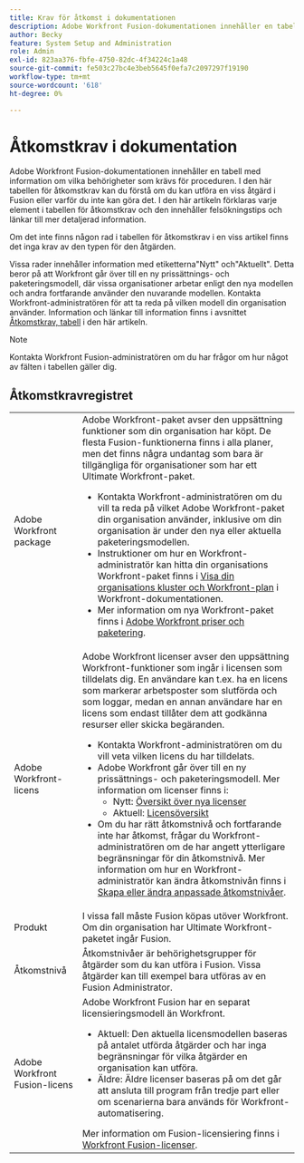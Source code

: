 ```yaml
---
title: Krav för åtkomst i dokumentationen
description: Adobe Workfront Fusion-dokumentationen innehåller en tabell med information om vilka behörigheter som krävs för proceduren. I den här tabellen för åtkomstkrav kan du förstå om du kan utföra en viss åtgärd i Fusion eller varför du inte kan göra det. I den här artikeln förklaras varje element i tabellen för åtkomstkrav och den innehåller felsökningstips och länkar till mer detaljerad information.
author: Becky
feature: System Setup and Administration
role: Admin
exl-id: 823aa376-fbfe-4750-82dc-4f34224c1a48
source-git-commit: fe503c27bc4e3beb5645f0efa7c2097297f19190
workflow-type: tm+mt
source-wordcount: '618'
ht-degree: 0%

---
```


# Åtkomstkrav i dokumentation

Adobe Workfront Fusion-dokumentationen innehåller en tabell med information om vilka behörigheter som krävs för proceduren. I den här tabellen för åtkomstkrav kan du förstå om du kan utföra en viss åtgärd i Fusion eller varför du inte kan göra det. I den här artikeln förklaras varje element i tabellen för åtkomstkrav och den innehåller felsökningstips och länkar till mer detaljerad information.

Om det inte finns någon rad i tabellen för åtkomstkrav i en viss artikel finns det inga krav av den typen för den åtgärden.

Vissa rader innehåller information med etiketterna&quot;Nytt&quot; och&quot;Aktuellt&quot;. Detta beror på att Workfront går över till en ny prissättnings- och paketeringsmodell, där vissa organisationer arbetar enligt den nya modellen och andra fortfarande använder den nuvarande modellen. Kontakta Workfront-administratören för att ta reda på vilken modell din organisation använder. Information och länkar till information finns i avsnittet [Åtkomstkrav, tabell](#the-access-requirements-table) i den här artikeln.

>[!NOTE]
>
>Kontakta Workfront Fusion-administratören om du har frågor om hur något av fälten i tabellen gäller dig.

## Åtkomstkravregistret

<table style="table-layout:auto"> 
 <col> 
 <col> 
 <tbody> 
  <tr> 
   <td role="rowheader">Adobe Workfront package 
   <td> Adobe Workfront-paket avser den uppsättning funktioner som din organisation har köpt. De flesta Fusion-funktionerna finns i alla planer, men det finns några undantag som bara är tillgängliga för organisationer som har ett Ultimate Workfront-paket. 
   <ul><li>Kontakta Workfront-administratören om du vill ta reda på vilket Adobe Workfront-paket din organisation använder, inklusive om din organisation är under den nya eller aktuella paketeringsmodellen.</li>
   <li>Instruktioner om hur en Workfront-administratör kan hitta din organisations Workfront-paket finns i <a href="https://experienceleague.adobe.com/sv/docs/workfront/using/administration-and-setup/get-started-administration/firewall-overview#view-your-organization-s-cluster-and-workfront-plan">Visa din organisations kluster och Workfront-plan</a> i Workfront-dokumentationen.</li><li>Mer information om nya Workfront-paket finns i <a href="https://business.adobe.com/products/workfront/pricing.html">Adobe Workfront priser och paketering</a>.</li></ul> </td> 
  </tr> 
  <tr> 
   <td role="rowheader">Adobe Workfront-licens</td> 
   <td> Adobe Workfront licenser avser den uppsättning Workfront-funktioner som ingår i licensen som tilldelats dig. En användare kan t.ex. ha en licens som markerar arbetsposter som slutförda och som loggar, medan en annan användare har en licens som endast tillåter dem att godkänna resurser eller skicka begäranden. <p> 
   <ul>
   <li>Kontakta Workfront-administratören om du vill veta vilken licens du har tilldelats.</li>
   <li>Adobe Workfront går över till en ny prissättnings- och paketeringsmodell. Mer information om licenser finns i:
   <ul>
   <li>Nytt: <a href="https://experienceleague.adobe.com/sv/docs/workfront/using/administration-and-setup/add-users/access-levels/licenses-overview">Översikt över nya licenser</a></li>
   <li>Aktuell: <a href="https://experienceleague.adobe.com/sv/docs/workfront/using/administration-and-setup/add-users/legacy-access-levels/wf-licenses">Licensöversikt</a></li></ul></li>
   <li>Om du har rätt åtkomstnivå och fortfarande inte har åtkomst, frågar du Workfront-administratören om de har angett ytterligare begränsningar för din åtkomstnivå. Mer information om hur en Workfront-administratör kan ändra åtkomstnivån finns i <a href="https://experienceleague.adobe.com/sv/docs/workfront/using/administration-and-setup/get-started-administration/firewall-overview#view-your-organization-s-cluster-and-workfront-plan" class="MCXref xref">Skapa eller ändra anpassade åtkomstnivåer</a>.
   </ul>
      </p> </td> 
  </tr> 
  <tr> 
   <td role="rowheader">Produkt</td> 
   <td>I vissa fall måste Fusion köpas utöver Workfront. Om din organisation har Ultimate Workfront-paketet ingår Fusion.
  <tr> 
   <td role="rowheader">Åtkomstnivå</td> 
   <td> Åtkomstnivåer är behörighetsgrupper för åtgärder som du kan utföra i Fusion. Vissa åtgärder kan till exempel bara utföras av en Fusion Administrator. 
  <tr> 
   <td role="rowheader">Adobe Workfront Fusion-licens</td> 
   <td>Adobe Workfront Fusion har en separat licensieringsmodell än Workfront. 
   <ul><li>Aktuell: Den aktuella licensmodellen baseras på antalet utförda åtgärder och har inga begränsningar för vilka åtgärder en organisation kan utföra. </li>
   <li>Äldre: Äldre licenser baseras på om det går att ansluta till program från tredje part eller om scenarierna bara används för Workfront-automatisering. </li>
   </ul>
   Mer information om Fusion-licensiering finns i <a href="/help/workfront-fusion/set-up-and-manage-workfront-fusion/licensing-operations-overview/license-automation-vs-integration.md" class="MCXref xref">Workfront Fusion-licenser</a>.
   </td> 
  </tr> 
 </tbody> 
</table>
